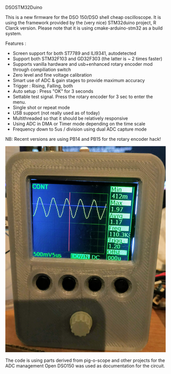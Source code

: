 DSOSTM32Duino

This is a new firmware for the DSO 150/DSO shell cheap oscilloscope.
It is using the framework provided by the  (very nice) STM32duino project, R Clarck version.
Please note that it is using cmake-arduino-stm32 as a build system.

Features :

* Screen support for both  ST7789 and ILI9341, autodetected
* Support both STM32F103 and GD32F303 (the latter is ~ 2 times faster)
* Supports vanilla hardware and usb+enhanced rotary encoder mod through compiliation switch
* Zero level and fine voltage calibration
* Smart use of ADC & gain stages to provide maximum accuracy
* Trigger : Rising, Falling, both
* Auto setup : Press "OK" for 3 seconds 
* Settable test signal. Press the rotary encoder for 3 sec to enter the menu.
* Single shot or repeat mode
* USB support  (not really used as of today)
* Multithreaded so that it should be relatively responsive
* Using ADC in DMA or Timer mode  depending on the time scale
* Frequency down to 5us / division using dual ADC capture mode

NB: Recent versions are using PB14 and PB15 for the rotary encoder hack!


![screenshot](gfx/front.jpg?raw=true "front")


The code is using parts derived from pig-o-scope and other projects for the ADC management
Open DSO150 was used as documentation for the circuit.
